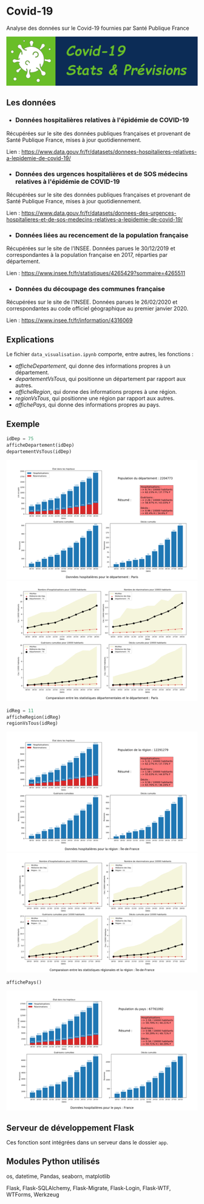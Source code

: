 # Covid-19
Analyse des données sur le Covid-19 fournies par Santé Publique France

![logo](app/static/img/logo.png)



## Les données

- ### Données hospitalières relatives à l'épidémie de COVID-19

Récupérées sur le site des données publiques françaises et provenant de Santé Publique France, mises à jour quotidiennement.

Lien : https://www.data.gouv.fr/fr/datasets/donnees-hospitalieres-relatives-a-lepidemie-de-covid-19/


- ### Données des urgences hospitalières et de SOS médecins relatives à l'épidémie de COVID-19

Récupérées sur le site des données publiques françaises et provenant de Santé Publique France, mises à jour quotidiennement.

Lien : https://www.data.gouv.fr/fr/datasets/donnees-des-urgences-hospitalieres-et-de-sos-medecins-relatives-a-lepidemie-de-covid-19/


- ### Données liées au recencement de la population française

Récupérées sur le site de l'INSEE. Données parues le 30/12/2019 et correspondantes à la population française en 2017, réparties par département.

Lien : https://www.insee.fr/fr/statistiques/4265429?sommaire=4265511


- ### Données du découpage des communes française

Récupérées sur le site de l'INSEE. Données parues le 26/02/2020 et correspondantes au code officiel géographique au premier janvier 2020.

Lien : https://www.insee.fr/fr/information/4316069



## Explications

Le fichier `data_visualisation.ipynb` comporte, entre autres, les fonctions :
- *afficheDepartement*, qui donne des informations propres à un département.
- *departementVsTous*, qui positionne un département par rapport aux autres.
- *afficheRegion*, qui donne des informations propres à une région.
- *regionVsTous*, qui positionne une région par rapport aux autres.
- *affichePays*, qui donne des informations propres au pays.



## Exemple

```python
idDep = 75
afficheDepartement(idDep)
departementVsTous(idDep)
```
![afficheDepartement](app/static/res/afficheDepartement-75.png)
![departementVsTous](app/static/res/departementVsTous-75.png)


```python
idReg = 11
afficheRegion(idReg)
regionVsTous(idReg)
```
![afficheRegion](app/static/res/afficheRegion-11.png)
![regionVsTous](app/static/res/regionVsTous-11.png)


```python
affichePays()
```
![affichePays](app/static/res/affichePays.png)



## Serveur de développement Flask

Ces fonction sont intégrées dans un serveur dans le dossier `app`.



## Modules Python utilisés

os, datetime, Pandas, seaborn, matplotlib

Flask, Flask-SQLAlchemy, Flask-Migrate, Flask-Login, Flask-WTF, WTForms, Werkzeug 
